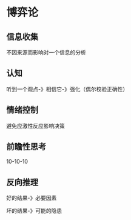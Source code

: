 # 博弈论

## 信息收集

不因来源而影响对一个信息的分析

## 认知

听到一个观点-》相信它-》强化（偶尔校验正确性）

## 情绪控制

避免应激性反应影响决策

## 前瞻性思考

10-10-10

## 反向推理

好的结果-》必要因素

坏的结果-》可能的隐患